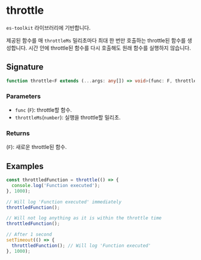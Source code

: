 # throttle

`es-toolkit` 라이브러리에 기반합니다.

제공된 함수를 매 `throttleMs` 밀리초마다 최대 한 번만 호출하는 throttle된 함수를 생성합니다.
시간 안에 throttle된 함수를 다시 호출해도 원래 함수를 실행하지 않습니다.

## Signature

```typescript
function throttle<F extends (...args: any[]) => void>(func: F, throttleMs: number): F;
```

### Parameters

- `func` (`F`): throttle할 함수.
- `throttleMs`(`number`): 실행을 throttle할 밀리초.

### Returns

(`F`): 새로운 throttle된 함수.

## Examples

```typescript
const throttledFunction = throttle(() => {
  console.log('Function executed');
}, 1000);

// Will log 'Function executed' immediately
throttledFunction();

// Will not log anything as it is within the throttle time
throttledFunction();

// After 1 second
setTimeout(() => {
  throttledFunction(); // Will log 'Function executed'
}, 1000);
```
